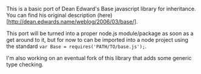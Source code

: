This is a basic port of Dean Edward's Base javascript library for inheritance. You can find his original description (here)[http://dean.edwards.name/weblog/2006/03/base/].

This port will be turned into a proper node.js module/package as soon as a get around to it, but for now to can be imported into a node project using the standard `var Base = requires('PATH/TO/base.js');`.

I'm also working on an eventual fork of this library that adds some generic type checking.
